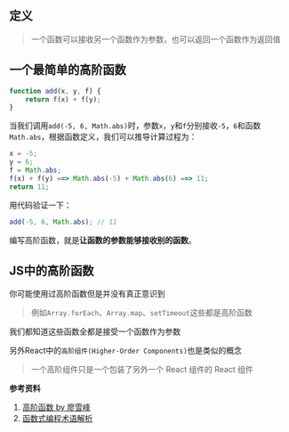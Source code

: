 ## 定义
>一个函数可以接收另一个函数作为参数，也可以返回一个函数作为返回值

## 一个最简单的高阶函数
```js
function add(x, y, f) {
    return f(x) + f(y);
}
```

当我们调用`add(-5, 6, Math.abs)`时，参数`x`，`y`和`f`分别接收`-5`，`6`和函数`Math.abs`，根据函数定义，我们可以推导计算过程为：
```js
x = -5;
y = 6;
f = Math.abs;
f(x) + f(y) ==> Math.abs(-5) + Math.abs(6) ==> 11;
return 11;
```
用代码验证一下：
```js
add(-5, 6, Math.abs); // 11
```
编写高阶函数，就是**让函数的参数能够接收别的函数**。

## JS中的高阶函数
你可能使用过高阶函数但是并没有真正意识到

>例如`Array.forEach`、`Array.map`、`setTimeout`这些都是高阶函数

我们都知道这些函数全都是接受一个函数作为参数

另外React中的`高阶组件(Higher-Order Components)`也是类似的概念
>一个高阶组件只是一个包装了另外一个 React 组件的 React 组件

**参考资料**
1. [高阶函数 by 廖雪峰](http://www.liaoxuefeng.com/wiki/001434446689867b27157e896e74d51a89c25cc8b43bdb3000/001434499355829ead974e550644e2ebd9fd8bb1b0dd721000)
1. [函数式编程术语解析](http://pinggod.com/2016/%E5%87%BD%E6%95%B0%E5%BC%8F%E7%BC%96%E7%A8%8B%E6%9C%AF%E8%AF%AD%E8%A7%A3%E6%9E%90/)